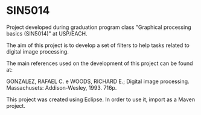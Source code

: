 # SIN5014
Project developed during graduation program class "Graphical processing basics (SIN5014)" at USP/EACH.

The aim of this project is to develop a set of filters to help tasks related to digital image processing.

The main references used on the development of this project can be found at:

GONZALEZ, RAFAEL C. e WOODS, RICHARD E.; Digital image processing. Massachusets: Addison-Wesley, 1993. 716p.

This project was created using Eclipse. In order to use it, import as a Maven project.
